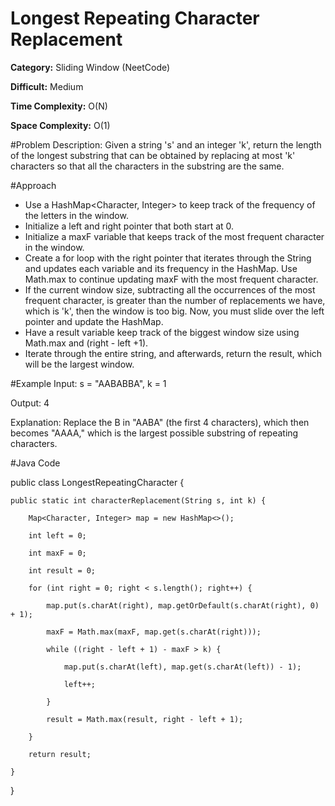 # Longest Repeating Character Replacement

**Category:** Sliding Window (NeetCode)

**Difficult:** Medium 

**Time Complexity:** O(N)

**Space Complexity:** O(1)

#Problem Description: Given a string 's' and an integer 'k', return the length of the longest substring that can be obtained by replacing at most 'k' characters so that all the characters in the substring are the same. 


#Approach
- Use a HashMap<Character, Integer> to keep track of the frequency of the letters in the window. 
- Initialize a left and right pointer that both start at 0. 
- Initialize a maxF variable that keeps track of the most frequent character in the window. 
- Create a for loop with the right pointer that iterates through the String and updates each variable and its frequency in the HashMap. Use Math.max to continue updating maxF with the most frequent character. 
- If the current window size, subtracting all the occurrences of the most frequent character, is greater than the number of replacements we have, which is 'k', then the window is too big. Now, you must slide over the left pointer and update the HashMap.  
- Have a result variable keep track of the biggest window size using Math.max and (right - left +1). 
- Iterate through the entire string, and afterwards, return the result, which will be the largest window. 

#Example
Input: s = "AABABBA", k = 1

Output: 4

Explanation: Replace the B in "AABA" (the first 4 characters), which then becomes "AAAA," which is the largest possible substring of repeating characters. 

#Java Code

public class LongestRepeatingCharacter {

	public static int characterReplacement(String s, int k) {
	
		Map<Character, Integer> map = new HashMap<>();
		
		int left = 0;
		
		int maxF = 0;
		
		int result = 0;
		
		for (int right = 0; right < s.length(); right++) {
		
			map.put(s.charAt(right), map.getOrDefault(s.charAt(right), 0) + 1);
			
			maxF = Math.max(maxF, map.get(s.charAt(right)));
			
			while ((right - left + 1) - maxF > k) {
			
				map.put(s.charAt(left), map.get(s.charAt(left)) - 1);
				
				left++;
				
			}
			
			result = Math.max(result, right - left + 1);
			
		}

		return result;

	}
}
